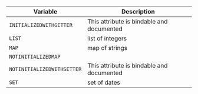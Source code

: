 | Variable | Description |
| --- | --- |
| ```INITIALIZEDWITHGETTER``` | This attribute is bindable and documented |
| ```LIST``` | list of integers |
| ```MAP``` | map of strings |
| ```NOTINITIALIZEDMAP``` |  |
| ```NOTINITIALIZEDWITHSETTER``` | This attribute is bindable and documented |
| ```SET``` | set of dates |

